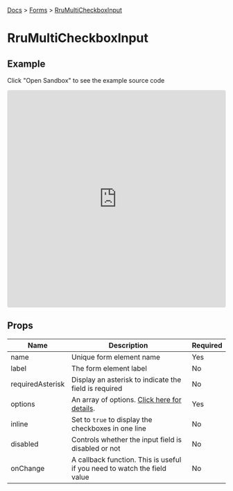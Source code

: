 [Docs](/docs) > [Forms](/docs/components/RruForm) > [RruMultiCheckboxInput](/docs/components/RruMultiCheckboxInput)

# RruMultiCheckboxInput

## Example

Click "Open Sandbox" to see the example source code

<iframe src="https://codesandbox.io/embed/rrumulticheckboxinput-vd5rdf?autoresize=1&fontsize=14&theme=dark&view=preview"
  style="width:100%; height:500px; border:0; border-radius: 4px; overflow:hidden;"
  title="RruMultiCheckboxInput"
  allow="accelerometer; ambient-light-sensor; camera; encrypted-media; geolocation; gyroscope; hid; microphone; midi; payment; usb; vr; xr-spatial-tracking"
  sandbox="allow-forms allow-modals allow-popups allow-presentation allow-same-origin allow-scripts"
></iframe>

## Props

| Name             | Description                                                                         | Required |
| ---------------- | ----------------------------------------------------------------------------------- | -------- |
| name             | Unique form element name                                                            | Yes      |
| label            | The form element label                                                              | No       |
| requiredAsterisk | Display an asterisk to indicate the field is required                               | No       |
| options          | An array of options. [Click here for details](/docs/components/RruOptionsPropType). | Yes      |
| inline           | Set to `true` to display the checkboxes in one line                                 | No       |
| disabled         | Controls whether the input field is disabled or not                                 | No       |
| onChange         | A callback function. This is useful if you need to watch the field value            | No       |
